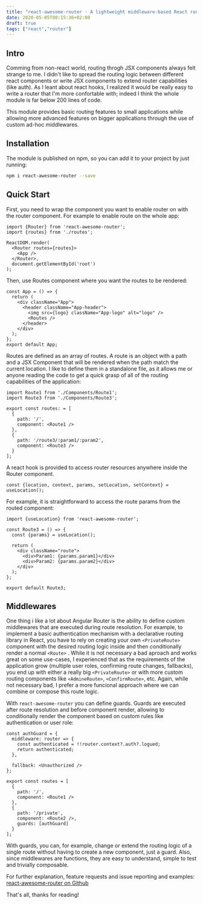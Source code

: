 ```yaml
---
title: "react-awesome-router - A lightweight middleware-based React router alternative"
date: 2020-05-05T00:15:36+02:00
draft: true
tags: ["react","router"]
---
```


## Intro 
Comming from non-react world, routing throgh JSX components always felt strange to me. I didn't like to spread the routing logic between different react components or write JSX components to extend router capabilities (like auth). As I leant about react hooks, I realized it would be really easy to write a router that I'm more confortable with; indeed I think the whole module is far below 200 lines of code.

This module provides basic routing features to small applications while allowing more advanced features on bigger applications through the use of custom ad-hoc middlewares.

## Installation
The module is published on npm, so you can add it to your project by just running:

```bash
npm i react-awesome-router --save
```

## Quick Start

First, you need to wrap the component you want to enable router on with the router component. For example to enable route on the whole app:

```tsx
import {Router} from 'react-awesome-router';
import {routes} from './routes';

ReactDOM.render(
  <Router routes={routes}>
    <App />
  </Router>,
  document.getElementById('root')
);
```
Then, use Routes component where you want the routes to be rendered:

```tsx
const App = () => {
  return (
    <div className="App">
      <header className="App-header">
        <img src={logo} className="App-logo" alt="logo" />
        <Routes />
      </header>
    </div>
  );
};
export default App;
```

Routes are defined as an array of routes. A route is an object with a path and a JSX Component that will be rendered when the path match the current location. I like to define them in a standalone file, as it allows me or anyone reading the code to get a quick grasp of all of the routing capabilities of the application:

```tsx
import Route1 from './Components/Route1';
import Route3 from './Components/Route3';

export const routes: = [
  {
    path: '/',
    component: <Route1 />
  },
  {
    path: '/route3/:param1/:param2',
    component: <Route3 />
  }
];
```

A react hook is provided to access router resources anywhere inside the Router component.

```tsx
const {location, context, params, setLocation, setContext} = useLocation();
```

For example, it is straightforward to access the route params from the routed component:

```tsx
import {useLocation} from 'react-awesome-router';

const Route3 = () => {
  const {params} = useLocation();

  return (
    <div className="route">
      <div>Param1: {params.param1}</div>
      <div>Param2: {params.param2}</div>
    </div>
  );
};

export default Route3;
```

## Middlewares

One thing i like a lot about Angular Router is the ability to define custom middlewares that are executed during route resolution. For example, to implement a basic authentication mechanism with a declarative routing library in React, you have to rely on creating your own ```<PrivateRoute>``` component with the desired routing logic inside and then conditionally render a normal ```<Route>``` . While it is not necessary a bad aproach and works great on some use-cases, I experienced that as the requirements of the application grow (multiple user roles, confirming route changes, fallbacks), you end up with either a really big ```<PrivateRoute>``` or with more custom routing components like ```<AdmineRoute>```, ```<ConfirmRoute>```, etc. Again, while not necessary bad, I prefer a more funcional approach where we can combine or compose this route logic.

With ```react-awesome-router``` you can define guards. Guards are executed after route resolution and before component render, allowing to conditionally render the component based on custom rules like authentication or user role:

```tsx
const authGuard = {
  middleware: router => {
    const authenticated = !!router.context?.auth?.logued;
    return authenticated;
  },

  fallback: <Unauthorized />
};

export const routes = [
  {
    path: '/',
    component: <Route1 />
  },
  {
    path: '/private',
    component: <Route2 />,
    guards: [authGuard]
  }
];
```

With guards, you can, for example, change or extend the routing logic of a single route without having to create a new component, just a guard. Also, since middlewares are functions, they are easy to understand, simple to test and trivially composable.

For further explanation, feature requests and issue reporting and examples:
[react-awesome-router on Github](https://github.com/hzeroo/react-awesome-router)

That's all, thanks for reading!